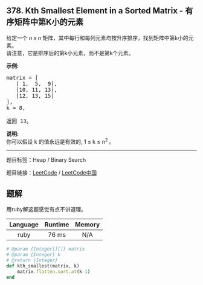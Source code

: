 ## 378. Kth Smallest Element in a Sorted Matrix - 有序矩阵中第K小的元素

<!--If you want to use the English description, use `question.content` instead-->

<p>给定一个&nbsp;<em>n x n&nbsp;</em>矩阵，其中每行和每列元素均按升序排序，找到矩阵中第k小的元素。<br />
请注意，它是排序后的第k小元素，而不是第k个元素。</p>

<p><strong>示例:</strong></p>

<pre>
matrix = [
   [ 1,  5,  9],
   [10, 11, 13],
   [12, 13, 15]
],
k = 8,

返回 13。
</pre>

<p><strong>说明: </strong><br />
你可以假设 k 的值永远是有效的, 1 &le; k &le; n<sup>2&nbsp;</sup>。</p>



-----

题目标签：Heap / Binary Search

题目链接：[LeetCode](https://leetcode.com/problems/kth-smallest-element-in-a-sorted-matrix/description/)  /  [LeetCode中国](https://leetcode-cn.com/problems/kth-smallest-element-in-a-sorted-matrix/description/)

## 题解

用ruby解这题感觉有点不讲道理。

| Language | Runtime | Memory |
|:---:|:---:|:---:|
| ruby  | 76  ms | N/A |

```ruby
# @param {Integer[][]} matrix
# @param {Integer} k
# @return {Integer}
def kth_smallest(matrix, k)
    matrix.flatten.sort.at(k-1)
end
```
